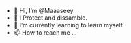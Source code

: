 - 👋 Hi, I’m @Maaaseey
- 👀 I Protect and dissamble.
- 🌱 I’m currently learning to learn myself.
- 📫 How to reach me ...

<!---
Maaaseey/Maaaseey is a ✨ special ✨ repository because its `README.md` (this file) appears on your GitHub profile.
You can click the Preview link to take a look at your changes.
--->
